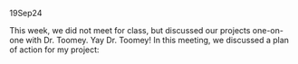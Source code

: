 19Sep24

This week, we did not meet for class, but discussed our projects one-on-one with Dr. Toomey. Yay Dr. Toomey! In this meeting, we discussed a plan of action for my project: 